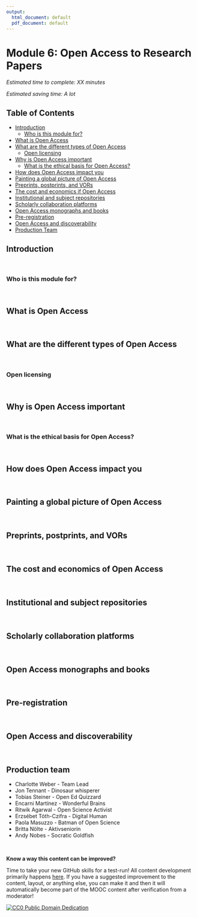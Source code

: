 ```yaml
---
output:
  html_document: default
  pdf_document: default
---
```

# Module 6: Open Access to Research Papers 

*Estimated time to complete: XX minutes*

*Estimated saving time: A lot*

## Table of Contents

- [Introduction](#introduction)
  - [Who is this module for?](#who_for)
- [What is Open Access](#open_access)
- [What are the different types of Open Access](#types)
  - [Open licensing](#licensing)
- [Why is Open Access important](#important)
  - [What is the ethical basis for Open Access?](#ethics)
- [How does Open Access impact you](#impact)
- [Painting a global picture of Open Access](#global)
- [Preprints, postprints, and VORs](#preprints)
- [The cost and economics if Open Access](#economics)
- [Institutional and subject repositories](#repositories)
- [Scholarly collaboration platforms](#platforms)
- [Open Access monographs and books](#monographs)
- [Pre-registration](#preregistration)
- [Open Access and discoverability](#discoverability)
- [Production Team](#team)

## Introduction <a name="introduction"></a>


<br/>

### Who is this module for? <a name="who_for"></a>

<br/>

## What is Open Access <a name="open_access"></a>

<br/>

## What are the different types of Open Access <a name="types"></a>

<br/>

### Open licensing <a name="licensing"></a>

<br/>

## Why is Open Access important <a name="important"></a>

<br/>

### What is the ethical basis for Open Access? <a name="ethics"></a>

<br/>

## How does Open Access impact you <a name="impact"></a>

<br/>

## Painting a global picture of Open Access <a name="global"></a>

<br/>

## Preprints, postprints, and VORs <a name="preprints"></a>

<br/>

## The cost and economics of Open Access <a name="economics"></a>

<br/>

## Institutional and subject repositories <a name="repositories"></a>

<br/>

## Scholarly collaboration platforms <a name="platforms"></a>

<br/>

## Open Access monographs and books <a name="monographs"></a>

<br/>

## Pre-registration <a name="preregistration"></a>

<br/>

## Open Access and discoverability <a name="discoverability"></a>

<br/>

## Production team <a name="team"></a>

* Charlotte Weber - Team Lead
* Jon Tennant - Dinosaur whisperer
* Tobias Steiner - Open Ed Quizzard
* Encarni Martínez - Wonderful Brains
* Ritwik Agarwal - Open Science Activist
* Erzsébet Tóth-Czifra - Digital Human
* Paola Masuzzo - Batman of Open Science
* Britta Nölte - Aktivseniorin
* Andy Nobes - Socratic Goldfish

<br/>

**Know a way this content can be improved?**

Time to take your new GitHub skills for a test-run! All content development primarily happens [here](https://github.com/OpenScienceMOOC/Module-6-Open-Access-to-Research-Papers/blob/master/content_development/MAIN.md). If you have a suggested improvement to the content, layout, or anything else, you can make it and then it will automatically become part of the MOOC content after verification from a moderator!

[![CC0 Public Domain Dedication](https://img.shields.io/badge/License-CC0%201.0-lightgrey.svg)](https://creativecommons.org/publicdomain/zero/1.0/)
